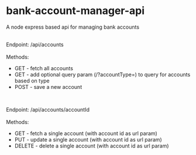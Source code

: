 # bank-account-manager-api
A node express based api for managing bank accounts
<br/> <br/>

Endpoint: /api/accounts <br/> <br/>
Methods:
* GET - fetch all accounts
* GET - add optional query param (/?accountType=) to query for accounts based on type
* POST - save a new account

<br/>

Endpoint: /api/accounts/accountId <br/> <br/>
Methods:
* GET - fetch a single account (with account id as url param)
* PUT - update a single account (with account id as url param)
* DELETE - delete a single account (with account id as url param)
